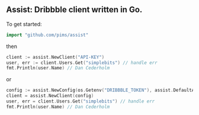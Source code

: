 ## Assist: Dribbble client written in Go.

To get started:

```go
import "github.com/pims/assist"
```

then 

```go
client := assist.NewClient("API-KEY")
user, err := client.Users.Get("simplebits") // handle err
fmt.Println(user.Name) // Dan Cederholm
```


or 

```go
config := assist.NewConfig(os.Getenv("DRIBBBLE_TOKEN"), assist.DefaultApiEndpoint)
client = assist.NewClient(config) 
user, err = client.Users.Get("simplebits") // handle err
fmt.Println(user.Name) // Dan Cederholm
```
